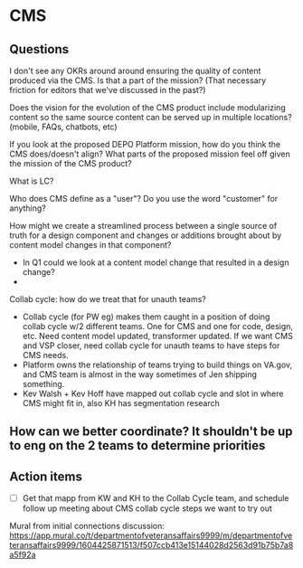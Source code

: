 # CMS

## Questions

I don't see any OKRs around around ensuring the quality of content produced via the CMS. Is that a part of the mission? (That necessary friction for editors that we've discussed in the past?)


Does the vision for the evolution of the CMS product include modularizing content so the same source content can be served up in multiple locations? (mobile, FAQs, chatbots, etc)

If you look at the proposed DEPO Platform mission, how do you think the CMS does/doesn't align? What parts of the proposed mission feel off given the mission of the CMS product?

What is LC?

Who does CMS define as a "user"? Do you use the word "customer" for anything?

How might we create a streamlined process between a single source of truth for a design component and changes or additions brought about by content model changes in that component?
- In Q1 could we look at a content model change that resulted in a design change?
- 

Collab cycle: how do we treat that for unauth teams?
- Collab cycle (for PW eg) makes them caught in a position of doing collab cycle w/2 different teams. One for CMS and one for code, design, etc. Need content model updated, transformer updated. If we want CMS and VSP closer, need collab cycle for unauth teams to have steps for CMS needs.
- Platform owns the relationship of teams trying to build things on VA.gov, and CMS team is almost in the way sometimes of Jen shipping something.
- Kev Walsh + Kev Hoff have mapped out collab cycle and slot in where CMS might fit in, also KH has segmentation research


How can we better coordinate? It shouldn't be up to eng on the 2 teams to determine priorities
- 

## Action items
- [ ] Get that mapp from KW and KH to the Collab Cycle team, and schedule follow up meeting about CMS collab cycle steps we want to try out


Mural from initial connections discussion: https://app.mural.co/t/departmentofveteransaffairs9999/m/departmentofveteransaffairs9999/1604425871513/f507ccb413e15144028d2563d91b75b7a8a5f92a
